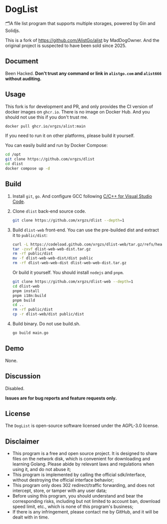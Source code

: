# DogList

🗂️A file list program that supports multiple storages, powered by Gin and Solidjs.

This is a fork of https://github.com/AlistGo/alist by MadDogOwner. And the original project is suspected to have been sold since 2025.

## Document

Been Hacked. **Don't trust any command or link in `alistgo.com` and `alist666` without auditing.**

## Usage

This fork is for development and PR, and only provides the CI version of docker images on `ghcr.io`. There is no image on Docker Hub. And you should not use this if you don't trust me.

```bash
docker pull ghcr.io/xrgzs/alist:main
```

If you need to run it on other platforms, please build it yourself.

You can easily build and run by Docker Compose:

```bash
cd /opt
git clone https://github.com/xrgzs/dlist
cd dlist
docker compose up -d
```

## Build

1. Install `git`, `go`. And configure GCC following [C/C++ for Visual Studio Code](https://code.visualstudio.com/docs/languages/cpp).

2. Clone `dlist` back-end source code.

   ```bash
   git clone https://github.com/xrgzs/dlist --depth=1
   ```

3. Build `dlist-web` front-end. You can use the pre-builded dist and extract it to `public/dist`:

   ```bash
   curl -L https://codeload.github.com/xrgzs/dlist-web/tar.gz/refs/heads/web-dist -o dlist-web-web-dist.tar.gz
   tar -zxvf dlist-web-web-dist.tar.gz
   rm -rf public/dist
   mv -f dlist-web-web-dist/dist public
   rm -rf dlist-web-web-dist dlist-web-web-dist.tar.gz
   ```

   Or build it yourself. You should install `nodejs` and `pnpm`.

   ```bash
   git clone https://github.com/xrgzs/dlist-web --depth=1
   cd dlist-web
   pnpm install
   pnpm i18n:build
   pnpm build
   cd ..
   rm -rf public/dist
   cp -r dlist-web/dist public/dist
   ```

4. Build binary. Do not use build.sh.

   ```bash
   go build main.go
   ```

## Demo

None.

## Discussion

Disabled.

**Issues are for bug reports and feature requests only.**

## License

The `DogList` is open-source software licensed under the AGPL-3.0 license.

## Disclaimer

- This program is a free and open source project. It is designed to share files on the network disk, which is convenient for downloading and learning Golang. Please abide by relevant laws and regulations when using it, and do not abuse it;
- This program is implemented by calling the official sdk/interface, without destroying the official interface behavior;
- This program only does 302 redirect/traffic forwarding, and does not intercept, store, or tamper with any user data;
- Before using this program, you should understand and bear the corresponding risks, including but not limited to account ban, download speed limit, etc., which is none of this program's business;
- If there is any infringement, please contact me by GitHub, and it will be dealt with in time.
